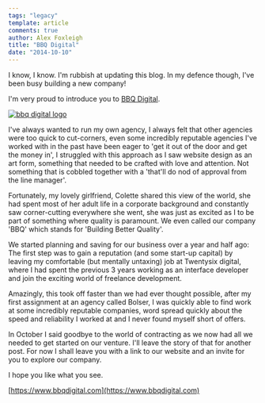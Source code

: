 ```yaml
---
tags: "legacy"
template: article 
comments: true 
author: Alex Foxleigh
title: "BBQ Digital"
date: "2014-10-10"
---
```


I know, I know. I'm rubbish at updating this blog. In my defence though, I've been busy building a new company!

I'm very proud to introduce you to [BBQ Digital](https://www.bbqdigital.com).

<!-- end -->

[![bbq digital logo](http://foxleigh.me/wp-content/uploads/2014/10/bbq-logo.png)](http://foxleigh.me/wp-content/uploads/2014/10/bbq-logo.png)

I've always wanted to run my own agency, I always felt that other agencies were too quick to cut-corners, even some incredibly reputable agencies I've worked with in the past have been eager to 'get it out of the door and get the money in', I struggled with this approach as I saw website design as an art form, something that needed to be crafted with love and attention. Not something that is cobbled together with a 'that'll do nod of approval from the line manager'.

Fortunately, my lovely girlfriend, Colette shared this view of the world, she had spent most of her adult life in a corporate background and constantly saw corner-cutting everywhere she went, she was just as excited as I to be part of something where quality is paramount. We even called our company 'BBQ' which stands for 'Building Better Quality'.

We started planning and saving for our business over a year and half ago: The first step was to gain a reputation (and some start-up capital) by leaving my comfortable (but mentally untaxing) job at Twentysix digital, where I had spent the previous 3 years working as an interface developer and join the exciting world of freelance development.

Amazingly, this took off faster than we had ever thought possible, after my first assignment at an agency called Bolser, I was quickly able to find work at some incredibly reputable companies, word spread quickly about the speed and reliability I worked at and I never found myself short of offers.

In October I said goodbye to the world of contracting as we now had all we needed to get started on our venture. I'll leave the story of that for another post. For now I shall leave you with a link to our website and an invite for you to explore our company.

I hope you like what you see.

[https://www.bbqdigital.com](https://www.bbqdigital.com)

